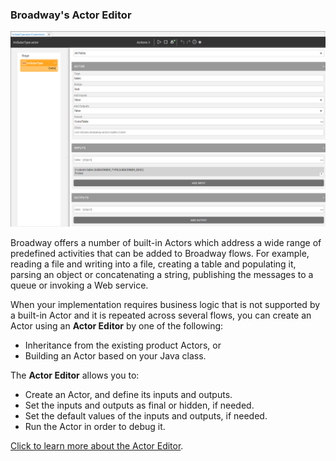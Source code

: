 ### Broadway's Actor Editor

<img src="images/actor_editor_1.PNG" style="zoom:80%;" />

Broadway offers a number of built-in Actors which address a wide range of predefined activities that can be added to Broadway flows. For example, reading a file and writing into a file, creating a table and populating it, parsing an object or concatenating a string, publishing the messages to a queue or invoking a Web service.

When your implementation requires business logic that is not supported by a built-in Actor and it is repeated across several flows, you can create an Actor using an **Actor Editor** by one of the following: 

* Inheritance from the existing product Actors, or
* Building an Actor based on your Java class.

The **Actor Editor** allows you to:

* Create an Actor, and define its inputs and outputs.
* Set the inputs and outputs as final or hidden, if needed.
* Set the default values of the inputs and outputs, if needed.
* Run the Actor in order to debug it.

[Click to learn more about the Actor Editor](https://support.k2view.com/Academy_6.5/articles/19_Broadway/28_actor_editor.html).



